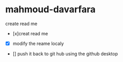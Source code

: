 # mahmoud-davarfara
create read me
- [x]creat read me
- [x] modify the reame localy
- [] push it back to git hub using the github desktop 